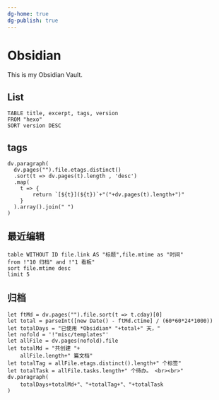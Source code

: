 ```yaml
---
dg-home: true
dg-publish: true
---
```


# Obsidian
This is my Obsidian Vault.

## List
```dataview
TABLE title, excerpt, tags, version
FROM "hexo"
SORT version DESC
```
## tags
```dataviewjs
dv.paragraph(
  dv.pages("").file.etags.distinct()
  .sort(t => dv.pages(t).length , 'desc')
  .map(
  	t => {
		return `[${t}](${t})`+"("+dv.pages(t).length+")"
	}
  ).array().join(" ")
)
```

## 最近编辑
```dataview
table WITHOUT ID file.link AS "标题",file.mtime as "时间"
from !"10 归档" and !"1 看板"
sort file.mtime desc
limit 5
```

## 归档
```dataviewjs
let ftMd = dv.pages("").file.sort(t => t.cday)[0]
let total = parseInt([new Date() - ftMd.ctime] / (60*60*24*1000))
let totalDays = "已使用 *Obsidian* "+total+" 天，"
let nofold = '!"misc/templates"'
let allFile = dv.pages(nofold).file
let totalMd = "共创建 "+
	allFile.length+" 篇文档"
let totalTag = allFile.etags.distinct().length+" 个标签"
let totalTask = allFile.tasks.length+" 个待办。 <br><br>"
dv.paragraph(
	totalDays+totalMd+"、"+totalTag+"、"+totalTask
)
```

<!--
```dataview
TABLE rows.file.link AS "link"
FROM "hexo"
GROUP BY tags
```

## 最近创建
```dataview
table WITHOUT ID file.link AS "标题",file.ctime as "时间"
from !"10 归档" and !"1 看板"
sort file.ctime desc
limit 5
```
-->
<!--stable:
```dataview
TABLE title, excerpt, tags
FROM "hexo"
WHERE version = "stable"
```
beta:
```dataview
TABLE title, excerpt, tags
FROM "hexo"
WHERE version = "beta"
```
rc:
```dataview
TABLE title, excerpt, tags
FROM "hexo"
WHERE version = "rc"
```
draft:
```dataview
TABLE title, excerpt, tags
FROM "hexo"
WHERE version = "draft"
```
others:-->
<!--
## Status
```dataview
TABLE rows.file.link AS "link"
FROM "hexo"
GROUP BY version
SORT version
```
-->
